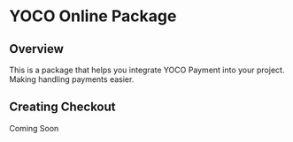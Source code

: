 # YOCO Online Package

## Overview
This is a package that helps you integrate YOCO Payment into your project. Making handling payments easier.

## Creating Checkout
Coming Soon